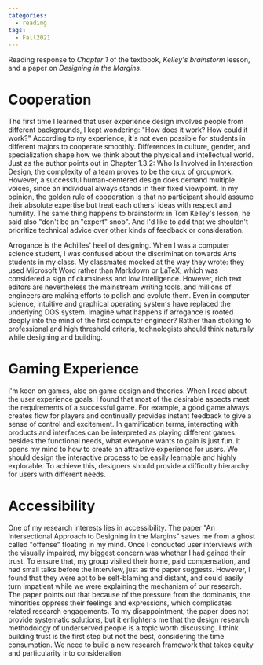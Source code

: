 ```yaml
---
categories: 
  - reading
tags:
  - Fall2021
---
```


Reading response to *Chapter 1* of the textbook, *Kelley's brainstorm* lesson, and a paper on *Designing in the Margins*.

# Cooperation

The first time I learned that user experience design involves people from different backgrounds, I kept wondering: "How does it work? How could it work?" According to my experience, it's not even possible for students in different majors to cooperate smoothly. Differences in culture, gender, and specialization shape how we think about the physical and intellectual world. Just as the author points out in Chapter 1.3.2: Who Is Involved in Interaction Design, the complexity of a team proves to be the crux of groupwork. However, a successful human-centered design does demand multiple voices, since an individual always stands in their fixed viewpoint. In my opinion, the golden rule of cooperation is that no participant should assume their absolute expertise but treat each others’ ideas with respect and humility. The same thing happens to brainstorm: in Tom Kelley's lesson, he said also "don't be an "expert" snob". And I'd like to add that we shouldn't prioritize technical advice over other kinds of feedback or consideration.

Arrogance is the Achilles' heel of designing. When I was a computer science student, I was confused about the discrimination towards Arts students in my class. My classmates mocked at the way they wrote: they used Microsoft Word rather than Markdown or LaTeX, which was considered a sign of clumsiness and low intelligence. However, rich text editors are nevertheless the mainstream writing tools, and millions of engineers are making efforts to polish and evolute them. Even in computer science, intuitive and graphical operating systems have replaced the underlying DOS system. Imagine what happens if arrogance is rooted deeply into the mind of the first computer engineer? Rather than sticking to professional and high threshold criteria, technologists should think naturally while designing and building.

# Gaming Experience

I'm keen on games, also on game design and theories. When I read about the user experience goals, I found that most of the desirable aspects meet the requirements of a successful game. For example, a good game always creates flow for players and continually provides instant feedback to give a sense of control and excitement. In gamification terms, interacting with products and interfaces can be interpreted as playing different games: besides the functional needs, what everyone wants to gain is just fun. It opens my mind to how to create an attractive experience for users. We should design the interactive process to be easily learnable and highly explorable. To achieve this, designers should provide a difficulty hierarchy for users with different needs.

# Accessibility

One of my research interests lies in accessibility. The paper "An Intersectional Approach to Designing in the Margins" saves me from a ghost called "offense" floating in my mind. Once I conducted user interviews with the visually impaired, my biggest concern was whether I had gained their trust. To ensure that, my group visited their home, paid compensation, and had small talks before the interview, just as the paper suggests. However, I found that they were apt to be self-blaming and distant, and could easily turn impatient while we were explaining the mechanism of our research. The paper points out that because of the pressure from the dominants, the minorities oppress their feelings and expressions, which complicates related research engagements. To my disappointment, the paper does not provide systematic solutions, but it enlightens me that the design research methodology of underserved people is a topic worth discussing. I think building trust is the first step but not the best, considering the time consumption. We need to build a new research framework that takes equity and particularity into consideration.
